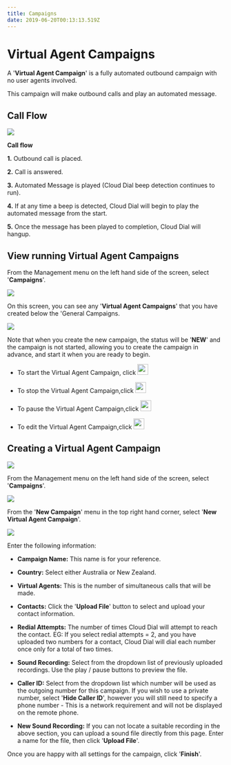 ```yaml
---
title: Campaigns
date: 2019-06-20T00:13:13.519Z
---
```

# Virtual Agent Campaigns

A '**Virtual Agent Campaign**' is a fully automated outbound campaign with no user agents involved. 

This campaign will make outbound calls and play an automated message.

## Call Flow

<img style="width: auto; height: auto;" src="/images/blaster_amd_disabled.png">

**Call flow**

**1.** Outbound call is placed.

**2.** Call is answered.

**3.** Automated Message is played (Cloud Dial beep detection continues to run).

**4.** If at any time a beep is detected, Cloud Dial will begin to play the automated message from the start.

**5.** Once the message has been played to completion, Cloud Dial will hangup.

## View running Virtual Agent Campaigns

From the Management menu on the left hand side of the screen, select '**Campaigns**'.

![](/images/clouddial_new_virtualagent_campaign.png)

On this screen, you can see any '**Virtual Agent Campaigns**' that you have created below the 'General Campaigns.

![](/images/clouddial_view_virtualagents.png)

Note that when you create the new campaign, the status will be '**NEW**' and the campaign is not started, allowing you to create the campaign in advance, and start it when you are ready to begin.

* To start the Virtual Agent Campaign, click <img style="width: auto; height: 25px;" src="/images/clouddial_campaign_start_button.png">

* To stop the Virtual Agent Campaign,click <img style="width: auto; height: 25px;" src="/images/clouddial_campaign_stop_button.png">

* To pause the Virtual Agent Campaign,click <img style="width: auto; height: 25px;" src="/images/clouddial_campaign_pause_button.png">

* To edit the Virtual Agent Campaign,click <img style="width: auto; height: 25px;" src="/images/clouddial_campaign_edit_button.png">


## Creating a Virtual Agent Campaign

![](/images/clouddial_management_screen.png)

From the Management menu on the left hand side of the screen, select '**Campaigns**'.

![](/images/clouddial_new_virtualagent_campaign.png)

From the '**New Campaign**' menu in the top right hand corner, select '**New Virtual Agent Campaign**'.

![](/images/clouddial_create_virtualagent.png)

Enter the following information:

* **Campaign Name:** This name is for your reference.

*  **Country:** Select either Australia or New Zealand.

* **Virtual Agents:** This is the number of simultaneous calls that will be made.

* **Contacts:** Click the '**Upload File**' button to select and upload your contact information.

* **Redial Attempts:** The number of times Cloud Dial will attempt to reach the contact. EG: If you select redial attempts = 2, and you have uploaded two numbers for a contact, Cloud Dial will dial each number once only for a total of two times.

* **Sound Recording:** Select from the dropdown list of previously uploaded recordings. Use the play / pause buttons to preview the file.

*  **Caller ID:** Select from the dropdown list which number will be used as the outgoing number for this campaign. If you wish to use a private number, select '**Hide Caller ID**', however you will still need to specify a phone number - This is a network requirement and will not be displayed on the remote phone.

* **New Sound Recording:** If you can not locate a suitable recording in the above section, you can upload a sound file directly from this page. Enter a name for the file, then click '**Upload File**'.


Once you are happy with all settings for the campaign, click '**Finish**'.